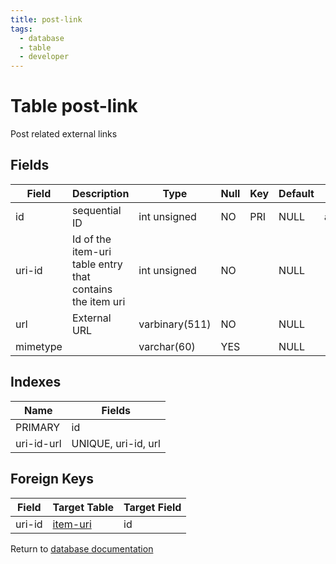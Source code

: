 ```yaml
---
title: post-link
tags:
  - database
  - table
  - developer
---
```

# Table post-link

Post related external links

## Fields

| Field    | Description                                               | Type           | Null | Key | Default | Extra          |
| -------- | --------------------------------------------------------- | -------------- | ---- | --- | ------- | -------------- |
| id       | sequential ID                                             | int unsigned   | NO   | PRI | NULL    | auto_increment |
| uri-id   | Id of the item-uri table entry that contains the item uri | int unsigned   | NO   |     | NULL    |                |
| url      | External URL                                              | varbinary(511) | NO   |     | NULL    |                |
| mimetype |                                                           | varchar(60)    | YES  |     | NULL    |                |

## Indexes

| Name       | Fields              |
| ---------- | ------------------- |
| PRIMARY    | id                  |
| uri-id-url | UNIQUE, uri-id, url |

## Foreign Keys

| Field  | Target Table                           | Target Field |
| ------ | -------------------------------------- | ------------ |
| uri-id | [item-uri](/spec/database/db_item-uri) | id           |

Return to [database documentation](/spec/database/)
